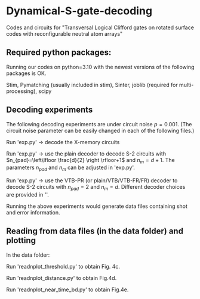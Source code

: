 # Dynamical-S-gate-decoding
Codes and circuits for "Transversal Logical Clifford gates on rotated surface codes with reconfigurable neutral atom arrays"

## Required python packages:
Running our codes on python=3.10 with the newest versions of the following packages is OK. 

Stim, Pymatching (usually included in stim), Sinter, joblib (required for multi-processing), scipy

## Decoding experiments
The following decoding experiments are under circuit noise $p=0.001$. (The circuit noise parameter can be easily changed
in each of the following files.) 

Run 'exp.py' -> decode the X-memory circuits

Run 'exp.py' -> use the plain decoder to decode S-2 circuits with $n_{pad}=\left\lfloor \frac{d}{2} \right \rfloor+1$ and 
$n_{m}=d+1$. The parameters $n_{pad}$ and $n_{m}$ can be adjusted in 'exp.py'.

Run 'exp.py' -> use the VTB-PR (or plain/VTB/VTB-FR/FR) decoder to decode S-2 circuits with $n_{pad}=2$ and $n_{m}=d$. 
Different decoder choices are provided in ''. 

Running the above experiments would generate data files containing shot and error information. 


## Reading from data files (in the data folder) and plotting
In the data folder:

Run 'readnplot_threshold.py' to obtain Fig. 4c.

Run 'readnplot_distance.py' to obtain Fig.4d.

Run 'readnplot_near_time_bd.py' to obtain Fig.4e. 

